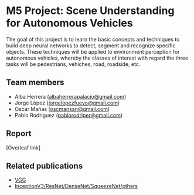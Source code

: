 # M5 Project: Scene Understanding for Autonomous Vehicles

The goal of this project is to learn the basic concepts and techniques to build deep neural networks to detect, segment and recognize specific objects. These techniques will be applied to environment perception for autonomous vehicles, whereby the classes of interest with regard the three tasks will be pedestrians, vehiches, road, roadside, etc.

## Team members

* Alba Herrera ([albaherrerapalacio@gmail.com](mailto:albaherrerapalacio@gmail.com))
* Jorge López ([jorgelopezfueyo@gmail.com](mailto:jorgelopezfueyo@gmail.com))
* Oscar Mañas ([oscmansan@gmail.com](mailto:oscmansan@gmail.com))
* Pablo Rodriguez ([pablorodriper@gmail.com](mailto:pablorodriper@gmail.com))

## Report

[Overleaf link]

## Related publications

* [VGG](docs/vgg.md)
* [InceptionV3/ResNet/DenseNet/SqueezeNet/others](docs/tbd.md)
